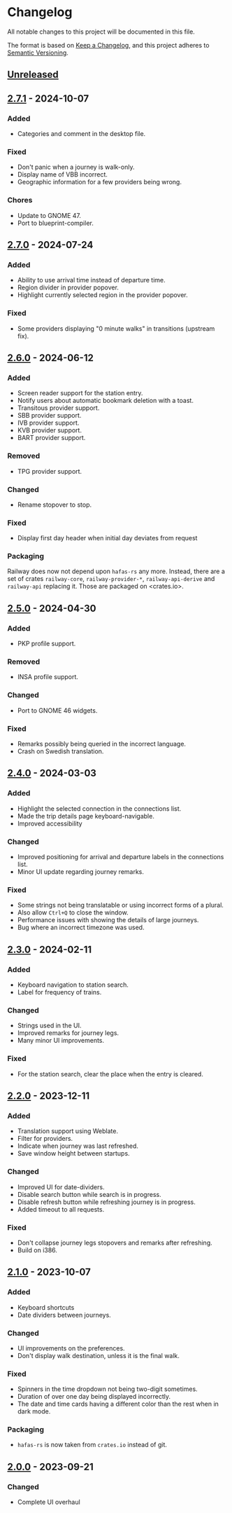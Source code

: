 # Changelog
All notable changes to this project will be documented in this file.

The format is based on [Keep a Changelog](https://keepachangelog.com/en/1.0.0/),
and this project adheres to [Semantic Versioning](https://semver.org/spec/v2.0.0.html).

## [Unreleased]

## [2.7.1] - 2024-10-07

### Added

- Categories and comment in the desktop file.

### Fixed

- Don't panic when a journey is walk-only.
- Display name of VBB incorrect.
- Geographic information for a few providers being wrong.

### Chores

- Update to GNOME 47.
- Port to blueprint-compiler.

## [2.7.0] - 2024-07-24

### Added

- Ability to use arrival time instead of departure time.
- Region divider in provider popover.
- Highlight currently selected region in the provider popover.

### Fixed

- Some providers displaying "0 minute walks" in transitions (upstream fix).

## [2.6.0] - 2024-06-12

### Added

- Screen reader support for the station entry.
- Notify users about automatic bookmark deletion with a toast.
- Transitous provider support.
- SBB provider support.
- IVB provider support.
- KVB provider support.
- BART provider support.

### Removed

- TPG provider support.

### Changed

- Rename stopover to stop.

### Fixed

- Display first day header when initial day deviates from request 

### Packaging

Railway does now not depend upon `hafas-rs` any more.
Instead, there are a set of crates `railway-core`, `railway-provider-*`, `railway-api-derive` and `railway-api` replacing it.
Those are packaged on <crates.io>.

## [2.5.0] - 2024-04-30

### Added

- PKP profile support.

### Removed

- INSA profile support.

### Changed

- Port to GNOME 46 widgets.

### Fixed

- Remarks possibly being queried in the incorrect language.
- Crash on Swedish translation.

## [2.4.0] - 2024-03-03

### Added

- Highlight the selected connection in the connections list.
- Made the trip details page keyboard-navigable.
- Improved accessibility

### Changed

- Improved positioning for arrival and departure labels in the connections list.
- Minor UI update regarding journey remarks.

### Fixed

- Some strings not being translatable or using incorrect forms of a plural.
- Also allow `Ctrl+Q` to close the window.
- Performance issues with showing the details of large journeys.
- Bug where an incorrect timezone was used.

## [2.3.0] - 2024-02-11

### Added

- Keyboard navigation to station search.
- Label for frequency of trains.

### Changed

- Strings used in the UI.
- Improved remarks for journey legs.
- Many minor UI improvements.

### Fixed

- For the station search, clear the place when the entry is cleared.

## [2.2.0] - 2023-12-11

### Added

- Translation support using Weblate.
- Filter for providers.
- Indicate when journey was last refreshed.
- Save window height between startups.

### Changed

- Improved UI for date-dividers.
- Disable search button while search is in progress.
- Disable refresh button while refreshing journey is in progress.
- Added timeout to all requests.

### Fixed

- Don't collapse journey legs stopovers and remarks after refreshing.
- Build on i386.

## [2.1.0] - 2023-10-07

### Added

- Keyboard shortcuts
- Date dividers between journeys.

### Changed

- UI improvements on the preferences.
- Don't display walk destination, unless it is the final walk.

### Fixed

- Spinners in the time dropdown not being two-digit sometimes.
- Duration of over one day being displayed incorrectly.
- The date and time cards having a different color than the rest when in dark mode.

### Packaging

- `hafas-rs` is now taken from `crates.io` instead of git.

## [2.0.0] - 2023-09-21

### Changed

- Complete UI overhaul

[Unreleased]: https://gitlab.com/schmiddi-on-mobile/railway/-/compare/2.7.1...master
[2.7.1]: https://gitlab.com/schmiddi-on-mobile/railway/-/compare/2.7.0...2.7.1
[2.7.0]: https://gitlab.com/schmiddi-on-mobile/railway/-/compare/2.6.0...2.7.0
[2.6.0]: https://gitlab.com/schmiddi-on-mobile/railway/-/compare/2.5.0...2.6.0
[2.5.0]: https://gitlab.com/schmiddi-on-mobile/railway/-/compare/2.4.0...2.5.0
[2.4.0]: https://gitlab.com/schmiddi-on-mobile/railway/-/compare/2.3.0...2.4.0
[2.3.0]: https://gitlab.com/schmiddi-on-mobile/railway/-/compare/2.2.0...2.3.0
[2.2.0]: https://gitlab.com/schmiddi-on-mobile/railway/-/compare/2.1.0...2.2.0
[2.1.0]: https://gitlab.com/schmiddi-on-mobile/railway/-/compare/2.0.0...2.1.0
[2.0.0]: https://gitlab.com/schmiddi-on-mobile/railway/-/compare/1.5.0...2.0.0
